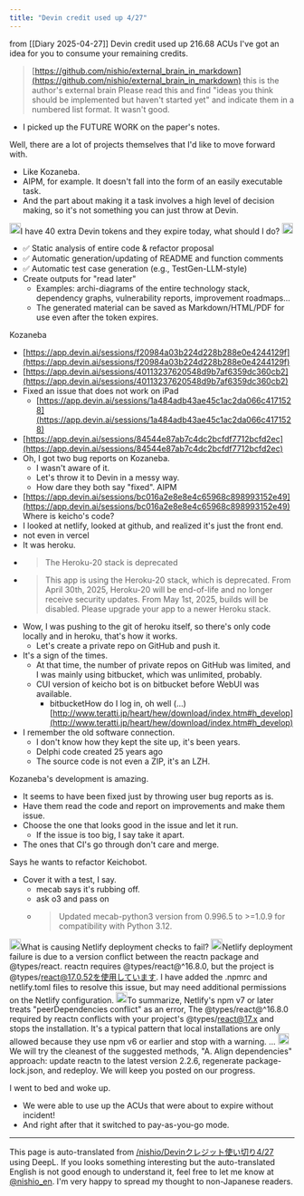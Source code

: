 ```yaml
---
title: "Devin credit used up 4/27"
---
```


from  [[Diary 2025-04-27]]
Devin credit used up
216.68 ACUs
I've got an idea for you to consume your remaining credits.
> [https://github.com/nishio/external_brain_in_markdown](https://github.com/nishio/external_brain_in_markdown) this is the author's external brain
>  Please read this and find "ideas you think should be implemented but haven't started yet" and indicate them in a numbered list format.
It wasn't good.
- I picked up the FUTURE WORK on the paper's notes.

Well, there are a lot of projects themselves that I'd like to move forward with.
- Like Kozaneba.
- AIPM, for example.
It doesn't fall into the form of an easily executable task.
- And the part about making it a task involves a high level of decision making, so it's not something you can just throw at Devin.

<img src='https://scrapbox.io/api/pages/nishio-en/nishio/icon' alt='nishio.icon' height="19.5"/>I have 40 extra Devin tokens and they expire today, what should I do?
<img src='https://scrapbox.io/api/pages/nishio-en/o3/icon' alt='o3.icon' height="19.5"/>
- ✅ Static analysis of entire code & refactor proposal
- ✅ Automatic generation/updating of README and function comments
- ✅ Automatic test case generation (e.g., TestGen-LLM-style)
- Create outputs for "read later"
    - Examples: archi-diagrams of the entire technology stack, dependency graphs, vulnerability reports, improvement roadmaps...
    - The generated material can be saved as Markdown/HTML/PDF for use even after the token expires.

Kozaneba
- [https://app.devin.ai/sessions/f20984a03b224d228b288e0e4244129f](https://app.devin.ai/sessions/f20984a03b224d228b288e0e4244129f)
- [https://app.devin.ai/sessions/40113237620548d9b7af6359dc360cb2](https://app.devin.ai/sessions/40113237620548d9b7af6359dc360cb2)
- Fixed an issue that does not work on iPad
    - [https://app.devin.ai/sessions/1a484adb43ae45c1ac2da066c4171528](https://app.devin.ai/sessions/1a484adb43ae45c1ac2da066c4171528)
- [https://app.devin.ai/sessions/84544e87ab7c4dc2bcfdf7712bcfd2ec](https://app.devin.ai/sessions/84544e87ab7c4dc2bcfdf7712bcfd2ec)
- Oh, I got two bug reports on Kozaneba.
    - I wasn't aware of it.
    - Let's throw it to Devin in a messy way.
    - How dare they both say "fixed".
AIPM
- [https://app.devin.ai/sessions/bc016a2e8e8e4c65968c898993152e49](https://app.devin.ai/sessions/bc016a2e8e8e4c65968c898993152e49)
Where is keicho's code?
- I looked at netlify, looked at github, and realized it's just the front end.
- not even in vercel
- It was heroku.
- > The Heroku-20 stack is deprecated
- >  This app is using the Heroku-20 stack, which is deprecated. From April 30th, 2025, Heroku-20 will be end-of-life and no longer receive security updates. From May 1st, 2025, builds will be disabled. Please upgrade your app to a newer Heroku stack.
- Wow, I was pushing to the git of heroku itself, so there's only code locally and in heroku, that's how it works.
    - Let's create a private repo on GitHub and push it.
- It's a sign of the times.
    - At that time, the number of private repos on GitHub was limited, and I was mainly using bitbucket, which was unlimited, probably.
    - CUI version of keicho bot is on bitbucket before WebUI was available.
        - bitbucketHow do I log in, oh well (...)
[http://www.teratti.jp/heart/hew/download/index.htm#h_develop](http://www.teratti.jp/heart/hew/download/index.htm#h_develop)
- I remember the old software connection.
    - I don't know how they kept the site up, it's been years.
    - Delphi code created 25 years ago
    - The source code is not even a ZIP, it's an LZH.

Kozaneba's development is amazing.
- It seems to have been fixed just by throwing user bug reports as is.
- Have them read the code and report on improvements and make them issue.
- Choose the one that looks good in the issue and let it run.
    - If the issue is too big, I say take it apart.
- The ones that CI's go through don't care and merge.

Says he wants to refactor Keichobot.
- Cover it with a test, I say.
    - mecab says it's rubbing off.
    - ask o3 and pass on
    - > Updated mecab-python3 version from 0.996.5 to >=1.0.9 for compatibility with Python 3.12.


<img src='https://scrapbox.io/api/pages/nishio-en/nishio/icon' alt='nishio.icon' height="19.5"/>What is causing Netlify deployment checks to fail?
<img src='https://scrapbox.io/api/pages/nishio-en/devin/icon' alt='devin.icon' height="19.5"/>Netlify deployment failure is due to a version conflict between the reactn package and @types/react. reactn requires @types/react@^16.8.0, but the project is @types/react@17.0.52を使用しています. I have added the .npmrc and netlify.toml files to resolve this issue, but may need additional permissions on the Netlify configuration.
<img src='https://scrapbox.io/api/pages/nishio-en/o3/icon' alt='o3.icon' height="19.5"/>To summarize, Netlify's npm v7 or later treats "peerDependencies conflict" as an error,
The @types/react@^16.8.0 required by reactn conflicts with your project's @types/react@17.x and stops the installation. It's a typical pattern that local installations are only allowed because they use npm v6 or earlier and stop with a warning. ...
<img src='https://scrapbox.io/api/pages/nishio-en/devin/icon' alt='devin.icon' height="19.5"/>We will try the cleanest of the suggested methods, "A. Align dependencies" approach: update reactn to the latest version 2.2.6, regenerate package-lock.json, and redeploy. We will keep you posted on our progress.


I went to bed and woke up.
- We were able to use up the ACUs that were about to expire without incident!
- And right after that it switched to pay-as-you-go mode.

---
This page is auto-translated from [/nishio/Devinクレジット使い切り4/27](https://scrapbox.io/nishio/Devinクレジット使い切り4/27) using DeepL. If you looks something interesting but the auto-translated English is not good enough to understand it, feel free to let me know at [@nishio_en](https://twitter.com/nishio_en). I'm very happy to spread my thought to non-Japanese readers.
